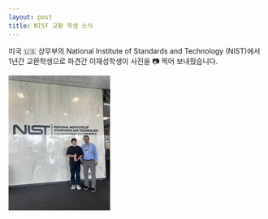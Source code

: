 ```yaml
---
layout: post
title: NIST 교환 학생 소식
---
```


미국 :us: 상무부의 National Institute of Standards and Technology (NIST)에서 1년간 교환학생으로 파견간 이재성학생이 사진을 :camera: 찍어 보내줬습니다.

<img src="/assets/img/post_imgs/2025-08-06-NIST-JSL.jpeg" alt="drawing" width="200"/>
